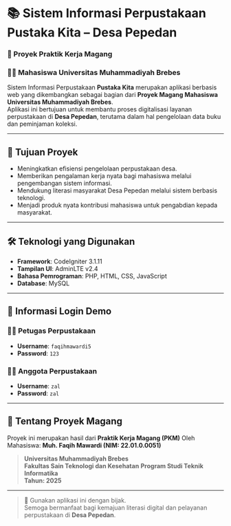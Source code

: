# 📚 Sistem Informasi Perpustakaan **Pustaka Kita** – Desa Pepedan  
### 💼 Proyek Praktik Kerja Magang  
### 🧑‍🎓 Mahasiswa Universitas Muhammadiyah Brebes

Sistem Informasi Perpustakaan **Pustaka Kita** merupakan aplikasi berbasis web yang dikembangkan sebagai bagian dari **Proyek Magang Mahasiswa Universitas Muhammadiyah Brebes**.  
Aplikasi ini bertujuan untuk membantu proses digitalisasi layanan perpustakaan di **Desa Pepedan**, terutama dalam hal pengelolaan data buku dan peminjaman koleksi.

---

## 🎯 Tujuan Proyek

- Meningkatkan efisiensi pengelolaan perpustakaan desa.
- Memberikan pengalaman kerja nyata bagi mahasiswa melalui pengembangan sistem informasi.
- Mendukung literasi masyarakat Desa Pepedan melalui sistem berbasis teknologi.
- Menjadi produk nyata kontribusi mahasiswa untuk pengabdian kepada masyarakat.

---

## 🛠 Teknologi yang Digunakan

- **Framework**: CodeIgniter 3.1.11  
- **Tampilan UI**: AdminLTE v2.4  
- **Bahasa Pemrograman**: PHP, HTML, CSS, JavaScript  
- **Database**: MySQL

---

## 🔐 Informasi Login Demo

### 👨‍💼 Petugas Perpustakaan
- **Username**: `faqihmawardi5`  
- **Password**: `123`

### 👨‍🎓 Anggota Perpustakaan
- **Username**: `zal`  
- **Password**: `zal`

---

## 🏫 Tentang Proyek Magang

Proyek ini merupakan hasil dari **Praktik Kerja Magang (PKM)** Oleh Mahasiswa: **Muh. Faqih Mawardi (NIM: 22.01.0.0051)**

> **Universitas Muhammadiyah Brebes**  
> **Fakultas Sain Teknologi dan Kesehatan**
> **Program Studi Teknik Informatika**  
> **Tahun: 2025**

---

> 📢 Gunakan aplikasi ini dengan bijak.  
> Semoga bermanfaat bagi kemajuan literasi digital dan pelayanan perpustakaan di **Desa Pepedan**.

